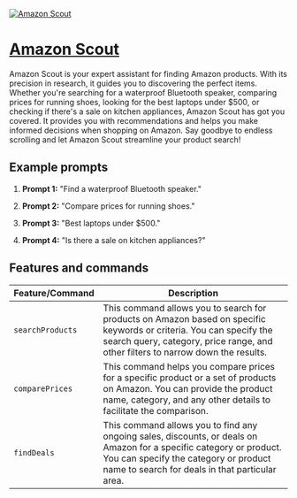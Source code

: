 [![Amazon Scout](https://files.oaiusercontent.com/file-R7ejmA40cvSNnTJdltaLWMvp?se=2123-10-14T02%3A34%3A42Z&sp=r&sv=2021-08-06&sr=b&rscc=max-age%3D31536000%2C%20immutable&rscd=attachment%3B%20filename%3Dafd06259-84d8-4a9c-8490-6fa673986bf9.png&sig=xtDSzgCisUqCTrOEcc43GOJUVf3GWwnYTUYdNGm69hA%3D)](https://chat.openai.com/g/g-0M42Pb2fg-amazon-scout)

# [Amazon Scout](https://chat.openai.com/g/g-0M42Pb2fg-amazon-scout)

Amazon Scout is your expert assistant for finding Amazon products. With its precision in research, it guides you to discovering the perfect items. Whether you're searching for a waterproof Bluetooth speaker, comparing prices for running shoes, looking for the best laptops under $500, or checking if there's a sale on kitchen appliances, Amazon Scout has got you covered. It provides you with recommendations and helps you make informed decisions when shopping on Amazon. Say goodbye to endless scrolling and let Amazon Scout streamline your product search!

## Example prompts

1. **Prompt 1:** "Find a waterproof Bluetooth speaker."

2. **Prompt 2:** "Compare prices for running shoes."

3. **Prompt 3:** "Best laptops under $500."

4. **Prompt 4:** "Is there a sale on kitchen appliances?"

## Features and commands

| Feature/Command | Description |
| --- | --- |
| `searchProducts` | This command allows you to search for products on Amazon based on specific keywords or criteria. You can specify the search query, category, price range, and other filters to narrow down the results. |
| `comparePrices` | This command helps you compare prices for a specific product or a set of products on Amazon. You can provide the product name, category, and any other details to facilitate the comparison. |
| `findDeals` | This command allows you to find any ongoing sales, discounts, or deals on Amazon for a specific category or product. You can specify the category or product name to search for deals in that particular area. |